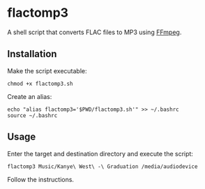 # flactomp3
A shell script that converts FLAC files to MP3 using [FFmpeg](https://ffmpeg.org).

## Installation

Make the script executable:

```
chmod +x flactomp3.sh
```

Create an alias:

```
echo "alias flactomp3='$PWD/flactomp3.sh'" >> ~/.bashrc
source ~/.bashrc
```

## Usage

Enter the target and destination directory and execute the script:

```
flactomp3 Music/Kanye\ West\ -\ Graduation /media/audiodevice
```

Follow the instructions.

